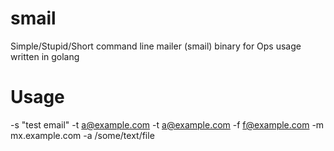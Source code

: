# smail
Simple/Stupid/Short command line mailer (smail) binary for Ops usage written in golang

# Usage
-s "test email" -t a@example.com -t a@example.com -f f@example.com -m mx.example.com -a /some/text/file
